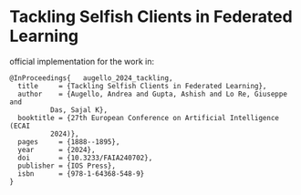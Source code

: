 
# Tackling Selfish Clients in Federated Learning

official implementation for the work in:

```
@InProceedings{	  augello_2024_tackling,
  title		= {Tackling Selfish Clients in Federated Learning},
  author	= {Augello, Andrea and Gupta, Ashish and Lo Re, Giuseppe and
		  Das, Sajal K},
  booktitle	= {27th European Conference on Artificial Intelligence (ECAI
		  2024)},
  pages		= {1888--1895},
  year		= {2024},
  doi		= {10.3233/FAIA240702},
  publisher	= {IOS Press},
  isbn		= {978-1-64368-548-9}
}
```
